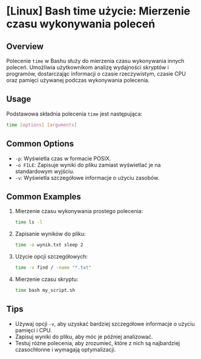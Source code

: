 # [Linux] Bash time użycie: Mierzenie czasu wykonywania poleceń

## Overview
Polecenie `time` w Bashu służy do mierzenia czasu wykonywania innych poleceń. Umożliwia użytkownikom analizę wydajności skryptów i programów, dostarczając informacji o czasie rzeczywistym, czasie CPU oraz pamięci używanej podczas wykonywania polecenia.

## Usage
Podstawowa składnia polecenia `time` jest następująca:

```bash
time [options] [arguments]
```

## Common Options
- `-p`: Wyświetla czas w formacie POSIX.
- `-o FILE`: Zapisuje wyniki do pliku zamiast wyświetlać je na standardowym wyjściu.
- `-v`: Wyświetla szczegółowe informacje o użyciu zasobów.

## Common Examples
1. Mierzenie czasu wykonywania prostego polecenia:
   ```bash
   time ls -l
   ```

2. Zapisanie wyników do pliku:
   ```bash
   time -o wynik.txt sleep 2
   ```

3. Użycie opcji szczegółowych:
   ```bash
   time -v find / -name "*.txt"
   ```

4. Mierzenie czasu skryptu:
   ```bash
   time bash my_script.sh
   ```

## Tips
- Używaj opcji `-v`, aby uzyskać bardziej szczegółowe informacje o użyciu pamięci i CPU.
- Zapisuj wyniki do pliku, aby móc je później analizować.
- Testuj różne polecenia, aby zrozumieć, które z nich są najbardziej czasochłonne i wymagają optymalizacji.